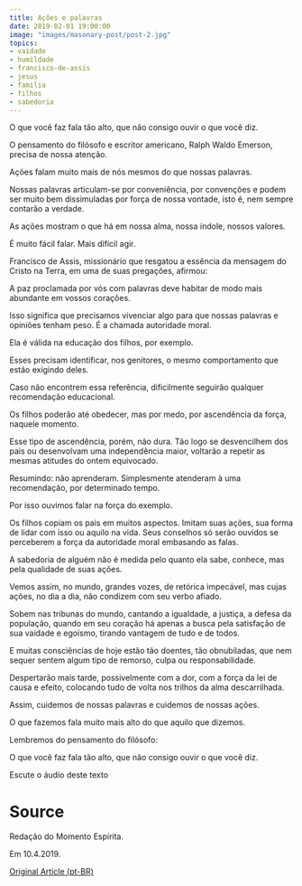 ```yaml
---
title: Ações e palavras
date: 2019-02-01 19:00:00
image: "images/masonary-post/post-2.jpg"
topics: 
- vaidade
- humildade
- francisco-de-assis
- jesus
- familia
- filhos
- sabedoria
---
```



O que você faz fala tão alto, que não consigo ouvir o que você diz.

O pensamento do filósofo e escritor americano, Ralph Waldo Emerson, precisa de
nossa atenção.

Ações falam muito mais de nós mesmos do que nossas palavras.

Nossas palavras articulam-se por conveniência, por convenções e podem ser muito
bem dissimuladas por força de nossa vontade, isto é, nem sempre contarão a
verdade.

As ações mostram o que há em nossa alma, nossa índole, nossos valores.

É muito fácil falar. Mais difícil agir.

Francisco de Assis, missionário que resgatou a essência da mensagem do Cristo
na Terra, em uma de suas pregações, afirmou:

A paz proclamada por vós com palavras deve habitar de modo mais abundante em
vossos corações.

Isso significa que precisamos vivenciar algo para que nossas palavras e
opiniões tenham peso. É a chamada autoridade moral.

Ela é válida na educação dos filhos, por exemplo.

Esses precisam identificar, nos genitores, o mesmo comportamento que estão
exigindo deles.

Caso não encontrem essa referência, dificilmente seguirão qualquer recomendação
educacional.

Os filhos poderão até obedecer, mas por medo, por ascendência da força, naquele
momento.

Esse tipo de ascendência, porém, não dura. Tão logo se desvencilhem dos pais ou
desenvolvam uma independência maior, voltarão a repetir as mesmas atitudes do
ontem equivocado.

Resumindo: não aprenderam. Simplesmente atenderam à uma recomendação, por
determinado tempo.

Por isso ouvimos falar na força do exemplo.

Os filhos copiam os pais em muitos aspectos. Imitam suas ações, sua forma de
lidar com isso ou aquilo na vida. Seus conselhos só serão ouvidos se perceberem
a força da autoridade moral embasando as falas.

A sabedoria de alguém não é medida pelo quanto ela sabe, conhece, mas pela
qualidade de suas ações.

Vemos assim, no mundo, grandes vozes, de retórica impecável, mas cujas ações,
no dia a dia, não condizem com seu verbo afiado.

Sobem nas tribunas do mundo, cantando a igualdade, a justiça, a defesa da
população, quando em seu coração há apenas a busca pela satisfação de sua
vaidade e egoísmo, tirando vantagem de tudo e de todos.

E muitas consciências de hoje estão tão doentes, tão obnubiladas, que nem
sequer sentem algum tipo de remorso, culpa ou responsabilidade.

Despertarão mais tarde, possivelmente com a dor, com a força da lei de causa e
efeito, colocando tudo de volta nos trilhos da alma descarrilhada.

Assim, cuidemos de nossas palavras e cuidemos de nossas ações.

O que fazemos fala muito mais alto do que aquilo que dizemos.

Lembremos do pensamento do filósofo:

O que você faz fala tão alto, que não consigo ouvir o que você diz.

Escute o áudio deste texto

# Source
Redação do Momento Espírita.

Em 10.4.2019.

[Original Article (pt-BR)](http://momento.com.br/pt/ler_texto.php?id=5712)
